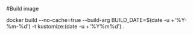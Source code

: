 #Build image

docker build --no-cache=true --build-arg BUILD_DATE=$(date -u +'%Y-%m-%d') -t kustomize:(date -u +'%Y%m%d') .